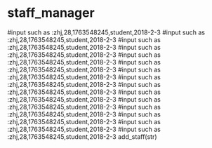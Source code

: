 # staff_manager
#input such as :zhj,28,1763548245,student,2018-2-3
#input such as :zhj,28,1763548245,student,2018-2-3
#input such as :zhj,28,1763548245,student,2018-2-3
#input such as :zhj,28,1763548245,student,2018-2-3
#input such as :zhj,28,1763548245,student,2018-2-3
#input such as :zhj,28,1763548245,student,2018-2-3
#input such as :zhj,28,1763548245,student,2018-2-3
#input such as :zhj,28,1763548245,student,2018-2-3
#input such as :zhj,28,1763548245,student,2018-2-3
#input such as :zhj,28,1763548245,student,2018-2-3
#input such as :zhj,28,1763548245,student,2018-2-3
#input such as :zhj,28,1763548245,student,2018-2-3
#input such as :zhj,28,1763548245,student,2018-2-3
#input such as :zhj,28,1763548245,student,2018-2-3
#input such as :zhj,28,1763548245,student,2018-2-3
add_staff(str)
